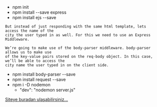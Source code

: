 - npm init
- npm install --save express
- npm install ejs --save

```
But instead of just responding with the same html template, lets access the name of the
city the user typed in as well. For this we need to use an Express Middleware.
```
```
We’re going to make use of the body-parser middleware. body-parser allows us to make use 
of the key-value pairs stored on the req-body object. In this case, we’ll be able to access the
city name the user typed in on the client side.
```
- npm install body-parser --save
- npm install request --save
- npm i -D nodemon
   -  "dev": "nodemon server.js"
   
   
 [Siteye buradan ulaşabilirsiniz...](https://x1p16.sse.codesandbox.io/)
